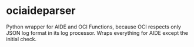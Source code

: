 # ociaideparser
Python wrapper for AIDE and OCI Functions, because OCI respects only JSON log format in its log processor.
Wraps everything for AIDE except the initial check.
